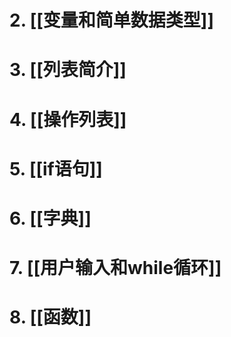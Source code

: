 # 2. [[变量和简单数据类型]]
# 3. [[列表简介]]
# 4. [[操作列表]]
# 5. [[if语句]]
# 6. [[字典]]
# 7. [[用户输入和while循环]]
# 8. [[函数]]